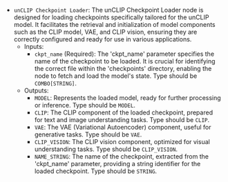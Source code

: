 - `unCLIP Checkpoint Loader`: The unCLIP Checkpoint Loader node is designed for loading checkpoints specifically tailored for the unCLIP model. It facilitates the retrieval and initialization of model components such as the CLIP model, VAE, and CLIP vision, ensuring they are correctly configured and ready for use in various applications.
    - Inputs:
        - `ckpt_name` (Required): The 'ckpt_name' parameter specifies the name of the checkpoint to be loaded. It is crucial for identifying the correct file within the 'checkpoints' directory, enabling the node to fetch and load the model's state. Type should be `COMBO[STRING]`.
    - Outputs:
        - `MODEL`: Represents the loaded model, ready for further processing or inference. Type should be `MODEL`.
        - `CLIP`: The CLIP component of the loaded checkpoint, prepared for text and image understanding tasks. Type should be `CLIP`.
        - `VAE`: The VAE (Variational Autoencoder) component, useful for generative tasks. Type should be `VAE`.
        - `CLIP_VISION`: The CLIP vision component, optimized for visual understanding tasks. Type should be `CLIP_VISION`.
        - `NAME_STRING`: The name of the checkpoint, extracted from the 'ckpt_name' parameter, providing a string identifier for the loaded checkpoint. Type should be `STRING`.
